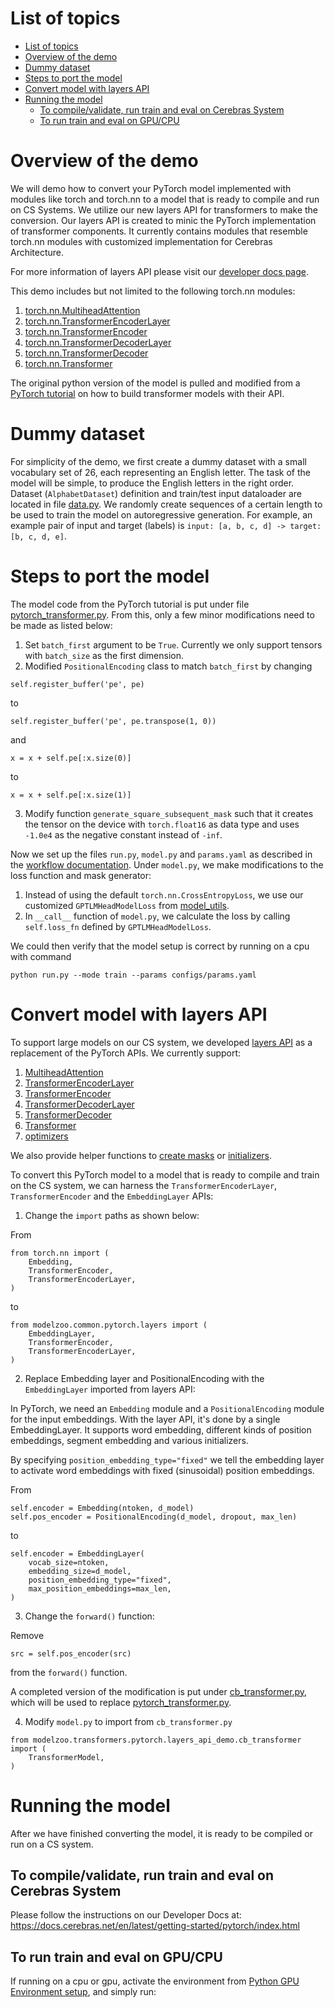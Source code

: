 # List of topics
- [List of topics](#list-of-topics)
- [Overview of the demo](#overview-of-the-demo)
- [Dummy dataset](#dummy-dataset)
- [Steps to port the model](#steps-to-port-the-model)
- [Convert model with layers API](#convert-model-with-layers-api)
- [Running the model](#running-the-model)
  - [To compile/validate, run train and eval on Cerebras System](#to-compilevalidate-run-train-and-eval-on-cerebras-system)
  - [To run train and eval on GPU/CPU](#to-run-train-and-eval-on-gpucpu)

# Overview of the demo

We will demo how to convert your PyTorch model implemented with modules like torch and torch.nn to a model that is ready to compile and run on CS Systems. We utilize our new layers API
 for transformers to make the conversion. Our layers API is created to minic the PyTorch implementation of transformer components. It currently contains modules that resemble torch.nn modules with customized implementation for Cerebras Architecture.

For more information of layers API please visit our [developer docs page](https://docs.cerebras.net/en/latest/pytorch-docs/pytorch-ops/index.html).

This demo includes but not limited to the following torch.nn modules:

1. [torch.nn.MultiheadAttention](https://pytorch.org/docs/stable/generated/torch.nn.MultiheadAttention.html)
2. [torch.nn.TransformerEncoderLayer](https://pytorch.org/docs/stable/generated/torch.nn.TransformerEncoderLayer.html)
3. [torch.nn.TransformerEncoder](https://pytorch.org/docs/stable/generated/torch.nn.TransformerEncoder.html)
4. [torch.nn.TransformerDecoderLayer](https://pytorch.org/docs/stable/generated/torch.nn.TransformerDecoderLayer.html)
5. [torch.nn.TransformerDecoder](https://pytorch.org/docs/stable/generated/torch.nn.TransformerDecoder.html)
6. [torch.nn.Transformer](https://pytorch.org/docs/stable/generated/torch.nn.Transformer.html)

The original python version of the model is pulled and modified from a [PyTorch tutorial](https://pytorch.org/tutorials/beginner/transformer_tutorial.html) on how to build transformer models with their API.

# Dummy dataset

For simplicity of the demo, we first create a dummy dataset with a small vocabulary set of 26, each representing an English letter. The task of the model will be simple, to produce the English letters in the right order. Dataset (`AlphabetDataset`) definition and train/test input dataloader are located in file [data.py](./data.py). We randomly create sequences of a certain length to be used to train the model on autoregressive generation. For example, an example pair of input and target (labels) is `input: [a, b, c, d] -> target: [b, c, d, e]`.

# Steps to port the model

The model code from the PyTorch tutorial is put under file [pytorch_transformer.py](./pytorch_transformer.py). From this, only a few minor modifications need to be made as listed below:
1. Set `batch_first` argument to be `True`. Currently we only support tensors with `batch_size` as the first dimension.
2. Modified `PositionalEncoding` class to match `batch_first` by changing
```
self.register_buffer('pe', pe)
```
to
```
self.register_buffer('pe', pe.transpose(1, 0))
```
and
```
x = x + self.pe[:x.size(0)]
```
to
```
x = x + self.pe[:x.size(1)]
```
3. Modify function `generate_square_subsequent_mask` such that it creates the tensor on the device with `torch.float16` as data type and uses `-1.0e4` as the negative constant instead of `-inf`.

Now we set up the files `run.py`, `model.py` and `params.yaml` as described in the [workflow documentation](https://docs.cerebras.net/en/latest/pytorch-docs/adapting-pytorch-to-cs.html#porting-pytorch-to-cs).
Under `model.py`, we make modifications to the loss function and mask generator:
1. Instead of using the default `torch.nn.CrossEntropyLoss`, we use our customized `GPTLMHeadModelLoss` from [model_utils](./../../../common/pytorch/model_utils/GPTLMHeadModelLoss.py).
2. In `__call__` function of `model.py`, we calculate the loss by calling `self.loss_fn` defined by `GPTLMHeadModelLoss`.

We could then verify that the model setup is correct by running on a cpu with command 
```
python run.py --mode train --params configs/params.yaml
```

# Convert model with layers API

To support large models on our CS system, we developed [layers API](../../../common/pytorch/layers/) as a replacement of the PyTorch APIs. 
We currently support:
1. [MultiheadAttention](../../../common/pytorch/layers/AttentionLayer.py)
2. [TransformerEncoderLayer](../../../common/pytorch/layers/TransformerEncoderLayer.py)
3. [TransformerEncoder](../../../common/pytorch/layers/TransformerEncoder.py)
4. [TransformerDecoderLayer](../../../common/pytorch/layers/TransformerDecoderLayer.py)
5. [TransformerDecoder](../../../common/pytorch/layers/TransformerDecoder.py)
6. [Transformer](../../../common/pytorch/layers/Transformer.py)
7. [optimizers](../../../common/pytorch/optim)

We also provide helper functions to [create masks](../transformer_utils.py) or [initializers](../../../common/pytorch/model_utils/).

To convert this PyTorch model to a model that is ready to compile and train on the CS system, we can harness the `TransformerEncoderLayer`, `TransformerEncoder` and the `EmbeddingLayer` APIs:

1. Change the `import` paths as shown below:

From
```
from torch.nn import (
    Embedding,
    TransformerEncoder,
    TransformerEncoderLayer,
)
``` 
to
```
from modelzoo.common.pytorch.layers import (
    EmbeddingLayer,
    TransformerEncoder,
    TransformerEncoderLayer,
)
```

2. Replace Embedding layer and PositionalEncoding with the `EmbeddingLayer` imported from layers API:

In PyTorch, we need an `Embedding` module and a `PositionalEncoding` module for the input embeddings. With the layer API, it's done by a single EmbeddingLayer. It supports word embedding, different kinds of position embeddings, segment embedding and various initializers.

By specifying `position_embedding_type="fixed"` we tell the embedding layer to activate word embeddings with fixed (sinusoidal) position embeddings.

From
```
self.encoder = Embedding(ntoken, d_model)
self.pos_encoder = PositionalEncoding(d_model, dropout, max_len)
```
to
```
self.encoder = EmbeddingLayer(
    vocab_size=ntoken,
    embedding_size=d_model,
    position_embedding_type="fixed",
    max_position_embeddings=max_len,
)
```

3. Change the `forward()` function:

Remove 
```
src = self.pos_encoder(src)
```
from the `forward()` function. 

A completed version of the modification is put under [cb_transformer.py](./cb_transformer.py), which will be used to replace [pytorch_transformer.py](./pytorch_transformer.py).

4. Modify `model.py` to import from `cb_transformer.py`
```
from modelzoo.transformers.pytorch.layers_api_demo.cb_transformer import (
    TransformerModel,
)
```

# Running the model 

After we have finished converting the model, it is ready to be compiled or run on a CS system.

## To compile/validate, run train and eval on Cerebras System

Please follow the instructions on our Developer Docs at:
https://docs.cerebras.net/en/latest/getting-started/pytorch/index.html

## To run train and eval on GPU/CPU

If running on a cpu or gpu, activate the environment from [Python GPU Environment setup](../../../../PYTHON-SETUP.md), and simply run:
